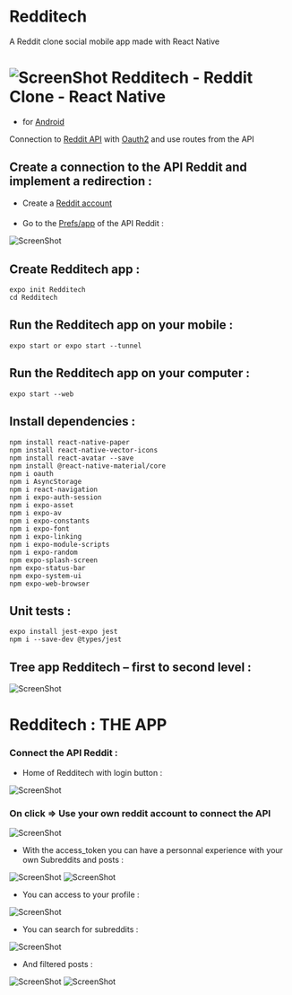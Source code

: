 # Redditech
A Reddit clone social mobile app made with React Native

# ![ScreenShot](images/logo-reddit1.png) Redditech - Reddit Clone - React Native  




- for [Android](https://play.google.com/store/apps/details?id=host.exp.exponent)

Connection to [Reddit API](https://www.reddit.com/dev/api/) with [Oauth2]( https://github.com/reddit-archive/reddit/wiki/OAuth2) and use routes from the API 

## Create a connection to the API Reddit and implement a redirection :
* Create a [Reddit account](https://www.reddit.com/) 
####
* Go to the [Prefs/app](https://www.reddit.com/prefs/apps) of the API Reddit :

![ScreenShot](images/DevAppReddit.png)

## Create Redditech app :

    expo init Redditech
    cd Redditech

## Run the Redditech app on your mobile :

    expo start or expo start --tunnel
    
## Run the Redditech app on your computer :

    expo start --web

## Install dependencies :

    npm install react-native-paper
    npm install react-native-vector-icons
    npm install react-avatar --save
    npm install @react-native-material/core
    npm i oauth
    npm i AsyncStorage
    npm i react-navigation
    npm i expo-auth-session
    npm i expo-asset
    npm i expo-av
    npm i expo-constants
    npm i expo-font
    npm i expo-linking
    npm i expo-module-scripts
    npm i expo-random
    npm expo-splash-screen
    npm expo-status-bar
    npm expo-system-ui
    npm expo-web-browser

## Unit tests :

    expo install jest-expo jest
    npm i --save-dev @types/jest
    
## Tree app Redditech – first to second level :

 ![ScreenShot](images/TreeRed.png) 
    
# Redditech : THE APP 

### Connect the API Reddit :

* Home of Redditech with login button :

![ScreenShot](images/Accueil.png)

### On click => Use your own reddit account to connect the API

![ScreenShot](images/Connection-reddit-api.png) 

* With the access_token you can have a personnal experience with your own Subreddits and posts :

![ScreenShot](images/Subreddits.png)
![ScreenShot](images/Posts.png)

* You can access to your profile :

![ScreenShot](images/Profile.png)

* You can search for subreddits :

![ScreenShot](images/Search.png)

* And filtered posts :

![ScreenShot](images/BestPosts.png)
![ScreenShot](images/Filter.png)

   
   


